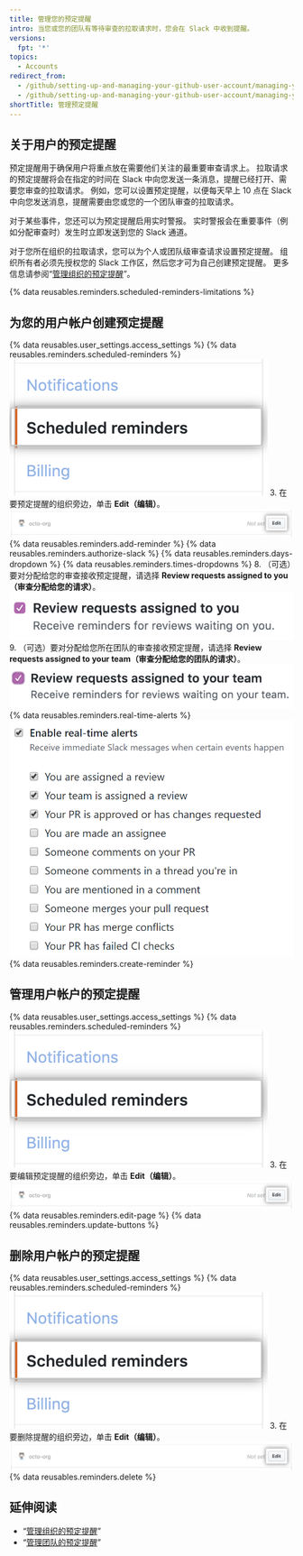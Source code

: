 ```yaml
---
title: 管理您的预定提醒
intro: 当您或您的团队有等待审查的拉取请求时，您会在 Slack 中收到提醒。
versions:
  fpt: '*'
topics:
  - Accounts
redirect_from:
  - /github/setting-up-and-managing-your-github-user-account/managing-your-scheduled-reminders
  - /github/setting-up-and-managing-your-github-user-account/managing-your-membership-in-organizations/managing-your-scheduled-reminders
shortTitle: 管理预定提醒
---
```


## 关于用户的预定提醒

预定提醒用于确保用户将重点放在需要他们关注的最重要审查请求上。 拉取请求的预定提醒将会在指定的时间在 Slack 中向您发送一条消息，提醒已经打开、需要您审查的拉取请求。 例如，您可以设置预定提醒，以便每天早上 10 点在 Slack 中向您发送消息，提醒需要由您或您的一个团队审查的拉取请求。

对于某些事件，您还可以为预定提醒启用实时警报。 实时警报会在重要事件（例如分配审查时）发生时立即发送到您的 Slack 通道。

对于您所在组织的拉取请求，您可以为个人或团队级审查请求设置预定提醒。 组织所有者必须先授权您的 Slack 工作区，然后您才可为自己创建预定提醒。 更多信息请参阅“[管理组织的预定提醒](/organizations/managing-organization-settings/managing-scheduled-reminders-for-your-organization)”。

{% data reusables.reminders.scheduled-reminders-limitations %}

## 为您的用户帐户创建预定提醒

{% data reusables.user_settings.access_settings %}
{% data reusables.reminders.scheduled-reminders %}
![预定提醒按钮](/assets/images/help/profile/scheduled-reminders-profile.png)
3. 在要预定提醒的组织旁边，单击 **Edit（编辑）**。 ![预定提醒编辑按钮](/assets/images/help/settings/scheduled-reminders-org-choice.png)
{% data reusables.reminders.add-reminder %}
{% data reusables.reminders.authorize-slack %}
{% data reusables.reminders.days-dropdown %}
{% data reusables.reminders.times-dropdowns %}
8. （可选）要对分配给您的审查接收预定提醒，请选择 **Review requests assigned to you（审查分配给您的请求）**。 ![审查分配给您的请求复选框](/assets/images/help/profile/scheduled-reminders-your-requests.png)
9. （可选）要对分配给您所在团队的审查接收预定提醒，请选择 **Review requests assigned to your team（审查分配给您的团队的请求）**。 ![审查分配给团队的请求复选框](/assets/images/help/profile/scheduled-reminders-your-team-requests.png)
{% data reusables.reminders.real-time-alerts %}
![启用实时警报复选框](/assets/images/help/settings/scheduled-reminders-real-time-alerts-personal.png)
{% data reusables.reminders.create-reminder %}

## 管理用户帐户的预定提醒
{% data reusables.user_settings.access_settings %}
{% data reusables.reminders.scheduled-reminders %}
![预定提醒按钮](/assets/images/help/profile/scheduled-reminders-profile.png)
3. 在要编辑预定提醒的组织旁边，单击 **Edit（编辑）**。 ![预定提醒编辑按钮](/assets/images/help/settings/scheduled-reminders-org-choice.png)
{% data reusables.reminders.edit-page %}
{% data reusables.reminders.update-buttons %}

## 删除用户帐户的预定提醒
{% data reusables.user_settings.access_settings %}
{% data reusables.reminders.scheduled-reminders %}
![预定提醒按钮](/assets/images/help/profile/scheduled-reminders-profile.png)
3. 在要删除提醒的组织旁边，单击 **Edit（编辑）**。 ![预定提醒编辑按钮](/assets/images/help/settings/scheduled-reminders-org-choice.png)
{% data reusables.reminders.delete %}

## 延伸阅读

- “[管理组织的预定提醒](/organizations/managing-organization-settings/managing-scheduled-reminders-for-your-organization)”
- “[管理团队的预定提醒](/organizations/organizing-members-into-teams/managing-scheduled-reminders-for-your-team)”

